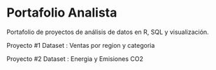 # Portafolio Analista
Portafolio de proyectos de análisis de datos en R, SQL y visualización.

Proyecto #1 
Dataset : Ventas por region y categoria



Proyecto #2 
Dataset : Energia y Emisiones CO2
